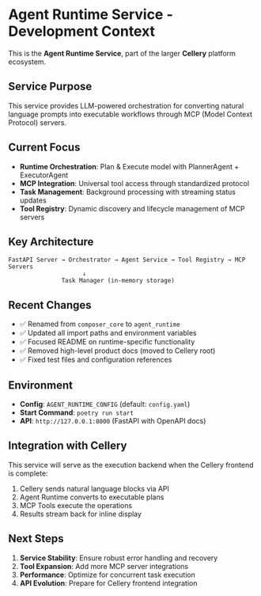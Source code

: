 # Agent Runtime Service - Development Context

This is the **Agent Runtime Service**, part of the larger **Cellery** platform ecosystem.

## Service Purpose

This service provides LLM-powered orchestration for converting natural language prompts into executable workflows through MCP (Model Context Protocol) servers.

## Current Focus

- **Runtime Orchestration**: Plan & Execute model with PlannerAgent + ExecutorAgent
- **MCP Integration**: Universal tool access through standardized protocol  
- **Task Management**: Background processing with streaming status updates
- **Tool Registry**: Dynamic discovery and lifecycle management of MCP servers

## Key Architecture

```
FastAPI Server → Orchestrator → Agent Service → Tool Registry → MCP Servers
                     ↓
               Task Manager (in-memory storage)
```

## Recent Changes

- ✅ Renamed from `composer_core` to `agent_runtime` 
- ✅ Updated all import paths and environment variables
- ✅ Focused README on runtime-specific functionality
- ✅ Removed high-level product docs (moved to Cellery root)
- ✅ Fixed test files and configuration references

## Environment

- **Config**: `AGENT_RUNTIME_CONFIG` (default: `config.yaml`)
- **Start Command**: `poetry run start`
- **API**: `http://127.0.0.1:8000` (FastAPI with OpenAPI docs)

## Integration with Cellery

This service will serve as the execution backend when the Cellery frontend is complete:
1. Cellery sends natural language blocks via API
2. Agent Runtime converts to executable plans  
3. MCP Tools execute the operations
4. Results stream back for inline display

## Next Steps

1. **Service Stability**: Ensure robust error handling and recovery
2. **Tool Expansion**: Add more MCP server integrations
3. **Performance**: Optimize for concurrent task execution
4. **API Evolution**: Prepare for Cellery frontend integration